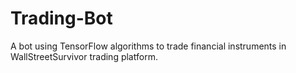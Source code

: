 # Trading-Bot
A bot using TensorFlow algorithms to trade financial instruments in WallStreetSurvivor trading platform.
